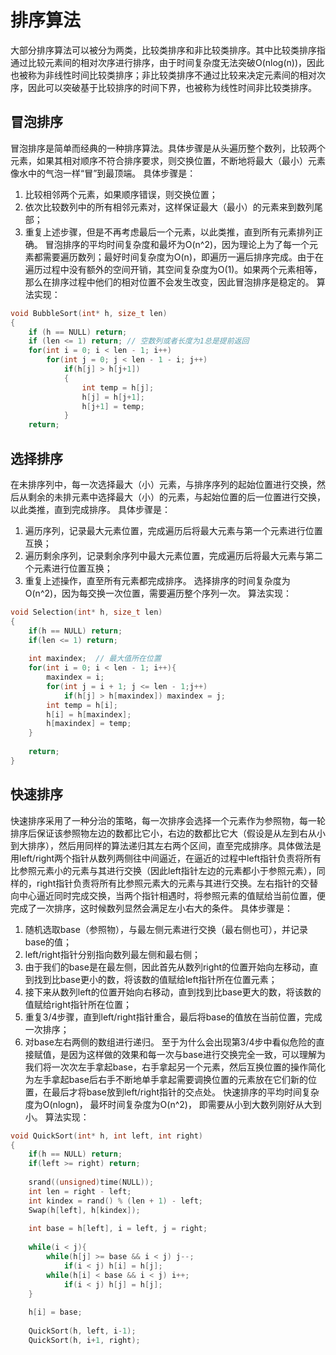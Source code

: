 # 排序算法
大部分排序算法可以被分为两类，比较类排序和非比较类排序。其中比较类排序指通过比较元素间的相对次序进行排序，由于时间复杂度无法突破O(nlog(n))，因此也被称为非线性时间比较类排序；非比较类排序不通过比较来决定元素间的相对次序，因此可以突破基于比较排序的时间下界，也被称为线性时间非比较类排序。

## 冒泡排序
冒泡排序是简单而经典的一种排序算法。具体步骤是从头遍历整个数列，比较两个元素，如果其相对顺序不符合排序要求，则交换位置，不断地将最大（最小）元素像水中的气泡一样“冒”到最顶端。
具体步骤是：
  1. 比较相邻两个元素，如果顺序错误，则交换位置；
  2. 依次比较数列中的所有相邻元素对，这样保证最大（最小）的元素来到数列尾部；
  3. 重复上述步骤，但是不再考虑最后一个元素，以此类推，直到所有元素排列正确。
冒泡排序的平均时间复杂度和最坏为O(n^2)，因为理论上为了每一个元素都需要遍历数列；最好时间复杂度为O(n)，即遍历一遍后排序完成。由于在遍历过程中没有额外的空间开销，其空间复杂度为O(1)。如果两个元素相等，那么在排序过程中他们的相对位置不会发生改变，因此冒泡排序是稳定的。
算法实现：
``` C++
void BubbleSort(int* h, size_t len)
{
    if (h == NULL) return;
    if (len <= 1) return; // 空数列或者长度为1总是提前返回
    for(int i = 0; i < len - 1; i++)
        for(int j = 0; j < len - 1 - i; j++)
            if(h[j] > h[j+1])
            {
                int temp = h[j];
                h[j] = h[j+1];
                h[j+1] = temp;
            }
    return;
```

## 选择排序
在未排序列中，每一次选择最大（小）元素，与排序序列的起始位置进行交换，然后从剩余的未排元素中选择最大（小）的元素，与起始位置的后一位置进行交换，以此类推，直到完成排序。
具体步骤是：
  1. 遍历序列，记录最大元素位置，完成遍历后将最大元素与第一个元素进行位置互换；
  2. 遍历剩余序列，记录剩余序列中最大元素位置，完成遍历后将最大元素与第二个元素进行位置互换；
  3. 重复上述操作，直至所有元素都完成排序。
选择排序的时间复杂度为O(n^2)，因为每交换一次位置，需要遍历整个序列一次。
算法实现：
``` C++
void Selection(int* h, size_t len)
{
    if(h == NULL) return;
    if(len <= 1) return;
    
    int maxindex;  // 最大值所在位置
    for(int i = 0; i < len - 1; i++){
        maxindex = i;
        for(int j = i + 1; j <= len - 1;j++)
            if(h[j] > h[maxindex]) maxindex = j;
        int temp = h[i];
        h[i] = h[maxindex];
        h[maxindex] = temp;
    }
    
    return;
}
```

## 快速排序
快速排序采用了一种分治的策略，每一次排序会选择一个元素作为参照物，每一轮排序后保证该参照物左边的数都比它小，右边的数都比它大（假设是从左到右从小到大排序），然后用同样的算法递归其左右两个区间，直至完成排序。具体做法是用left/right两个指针从数列两侧往中间逼近，在逼近的过程中left指针负责将所有比参照元素小的元素与其进行交换（因此left指针左边的元素都小于参照元素），同样的，right指针负责将所有比参照元素大的元素与其进行交换。左右指针的交替向中心逼近同时完成交换，当两个指针相遇时，将参照元素的值赋给当前位置，便完成了一次排序，这时候数列显然会满足左小右大的条件。
具体步骤是：
  1. 随机选取base（参照物），与最左侧元素进行交换（最右侧也可），并记录base的值；
  2. left/right指针分别指向数列最左侧和最右侧；
  3. 由于我们的base是在最左侧，因此首先从数列right的位置开始向左移动，直到找到比base更小的数，将该数的值赋给left指针所在位置元素；
  4. 接下来从数列left的位置开始向右移动，直到找到比base更大的数，将该数的值赋给right指针所在位置；
  5. 重复3/4步骤，直到left/right指针重合，最后将base的值放在当前位置，完成一次排序；
  6. 对base左右两侧的数组进行递归。
至于为什么会出现第3/4步中看似危险的直接赋值，是因为这样做的效果和每一次与base进行交换完全一致，可以理解为我们将一次次左手拿起base，右手拿起另一个元素，然后互换位置的操作简化为左手拿起base后右手不断地单手拿起需要调换位置的元素放在它们新的位置，在最后才将base放到left/right指针的交点处。
快速排序的平均时间复杂度为O(nlogn)， 最坏时间复杂度为O(n^2)， 即需要从小到大数列刚好从大到小。
算法实现：
``` C++
void QuickSort(int* h, int left, int right)
{
    if(h == NULL) return;
    if(left >= right) return;
    
    srand((unsigned)time(NULL));
    int len = right - left;
    int kindex = rand() % (len + 1) - left;
    Swap(h[left], h[kindex]);
    
    int base = h[left], i = left, j = right;
    
    while(i < j){
        while(h[j] >= base && i < j) j--;
            if(i < j) h[i] = h[j];
        while(h[i] < base && i < j) i++;
            if(i < j) h[j] = h[j];
    }
    
    h[i] = base;
    
    QuickSort(h, left, i-1);
    QuickSort(h, i+1, right);
```
